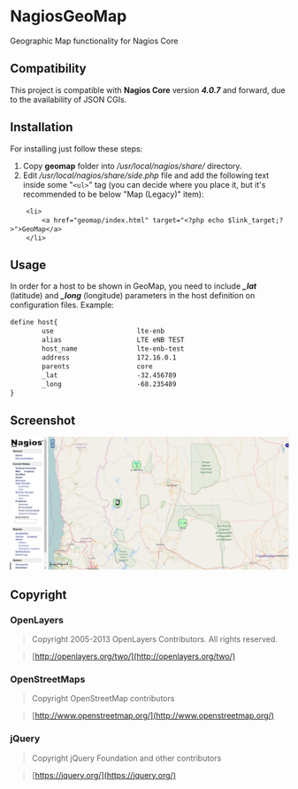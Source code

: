 # NagiosGeoMap
Geographic Map functionality for Nagios Core

## Compatibility

This project is compatible with **Nagios Core** version **_4.0.7_** and forward, due to
the availability of JSON CGIs.


## Installation

For installing just follow these steps:

1. Copy **geomap** folder into _/usr/local/nagios/share/_ directory.
2. Edit _/usr/local/nagios/share/side.php_ file and add the following text inside some "`<ul>`" tag (you can decide where you place it, but it's recommended to be below "Map (Legacy)" item):
```
    <li>
        <a href="geomap/index.html" target="<?php echo $link_target;?>">GeoMap</a>
    </li>
```

## Usage

In order for a host to be shown in GeoMap, you need to include **_\_lat_** (latitude) and **_\_long_** (longitude) parameters in the host definition on configuration files. Example:
```
define host{
        use                     lte-enb
        alias                   LTE eNB TEST
        host_name               lte-enb-test
        address                 172.16.0.1
        parents                 core
        _lat                    -32.456789
        _long                   -68.235489
}
```

## Screenshot

![Screenshot](https://raw.githubusercontent.com/yampilop/NagiosGeoMap/master/screenshot.jpg)

## Copyright

### OpenLayers

>Copyright 2005-2013 OpenLayers Contributors. All rights reserved.

>[http://openlayers.org/two/](http://openlayers.org/two/)

### OpenStreetMaps

>Copyright OpenStreetMap contributors

>[http://www.openstreetmap.org/](http://www.openstreetmap.org/)

### jQuery

>Copyright jQuery Foundation and other contributors

>[https://jquery.org/](https://jquery.org/)
